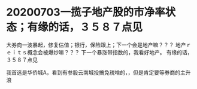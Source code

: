 # 20200703一揽子地产股的市净率状态；有缘的话，３５８７点见

大券商一波暴起，修复估值；银行，保险跟上；下一个会是地产嘛？？？
地产ｒｅｉｔｓ概念会被爆炒嘛？？？
下一个暴涨带指数的，我看好地产。
有缘的话，３５８７点见

我首选是华侨城A，看到有参股云南城投搞免税啥的，，但是肯定要等券商的主升浪